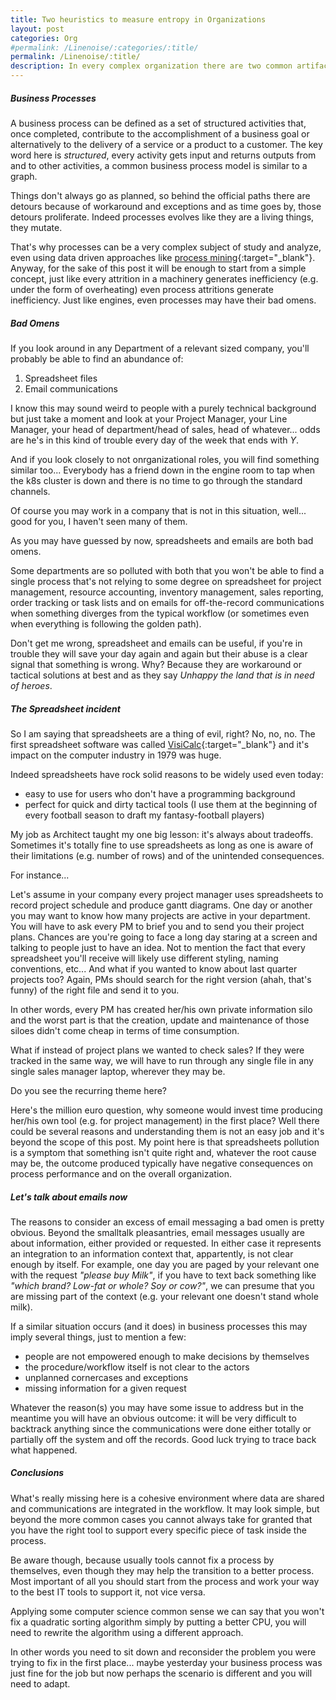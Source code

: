 ```yaml
---
title: Two heuristics to measure entropy in Organizations
layout: post
categories: Org
#permalink: /Linenoise/:categories/:title/
permalink: /Linenoise/:title/
description: In every complex organization there are two common artifacts that are omnipresent, emails and spreadsheets, right? Well what if I tell you that their presence in high volumes is a clear symptom that something is wrong. We can call it a heuristic if you want or process consultancy wisdom, either way in this post I'll try to explain in simple terms why they apply.
---
```

##### Business Processes
A business process can be defined as a set of structured activities that, once completed, contribute to the accomplishment of a business goal or alternatively to the delivery of a service or a product to a customer.
The key word here is *structured*, every activity gets input and returns outputs from and to other activities, a common business process model is similar to a graph.

Things don't always go as planned, so behind the official paths there are detours because of workaround and exceptions and as time goes by, those detours proliferate.
Indeed processes evolves like they are a living things, they mutate. 

That's why processes can be a very complex subject of study and analyze, even using data driven approaches like [process mining](https://en.wikipedia.org/wiki/Process_mining){:target="_blank"}. Anyway, for the sake of this post it will be enough to start from a simple concept, just like every attrition in a machinery generates inefficiency (e.g. under the form of overheating) even process attritions generate inefficiency. Just like engines, even processes may have their bad omens.  

##### Bad Omens
If you look around in any Department of a relevant sized company, you'll probably be able to find an abundance of: 
1. Spreadsheet files 
2. Email communications

I know this may sound weird to people with a purely technical background but just take a moment and look at your Project Manager, your Line Manager, your head of department/head of sales, head of whatever... odds are he's in this kind of trouble every day of the week that ends with *Y*.

And if you look closely to not onrganizational roles, you will find something similar too... Everybody has a friend down in the engine room to tap when the k8s cluster is down and there is no time to go through the standard channels.

Of course you may work in a company that is not in this situation, well... good for you, I haven't seen many of them.

As you may have guessed by now, spreadsheets and emails are both bad omens.  

Some departments are so polluted with both that you won't be able to find a single process that's not relying to some degree on spreadsheet for project management, resource accounting, inventory management, sales reporting, order tracking or task lists and on emails for off-the-record communications when something diverges from the typical workflow (or sometimes even when everything is following the golden path). 

Don't get me wrong, spreadsheet and emails can be useful, if you're in trouble they will save your day again and again but their abuse is a clear signal that something is wrong. Why? Because they are workaround or tactical solutions at best and as they say *Unhappy the land that is in need of heroes*.

##### The Spreadsheet incident 
So I am saying that spreadsheets are a thing of evil, right? No, no, no.
The first spreadsheet software was called [VisiCalc](https://en.wikipedia.org/wiki/VisiCalc){:target="_blank"} and it's impact on the computer industry in 1979 was huge.

Indeed spreadsheets have rock solid reasons to be widely used even today:
- easy to use for users who don't have a programming background
- perfect for quick and dirty tactical tools (I use them at the beginning of every football season to draft my fantasy-football players)

My job as Architect taught my one big lesson: it's always about tradeoffs. Sometimes it's totally fine to use spreadsheets as long as one is aware of their limitations (e.g. number of rows) and of the unintended consequences.

For instance...

Let's assume in your company every project manager uses spreadsheets to record project schedule and produce gantt diagrams. One day or another you may want to know how many projects are active in your department. You will have to ask every PM to brief you and to send you their project plans. Chances are you're going to face a long day staring at a screen and talking to people just to have an idea. Not to mention the fact that every spreadsheet you'll receive will likely use different styling, naming conventions, etc...
And what if you wanted to know about last quarter projects too? Again, PMs should search for the right version (ahah, that's funny) of the right file and send it to you.  

In other words, every PM has created her/his own private information silo and the worst part is that the creation, update and maintenance of those siloes didn't come cheap in terms of time consumption.

What if instead of project plans we wanted to check sales? If they were tracked in the same way, we will have to run through any single file in any single sales manager laptop, wherever they may be.

Do you see the recurring theme here?

Here's the million euro question, why someone would invest time producing her/his own tool (e.g. for project management) in the first place? Well there could be several reasons and understanding them is not an easy job and it's beyond the scope of this post.
My point here is that spreadsheets pollution is a symptom that something isn't quite right and, whatever the root cause may be, the outcome produced typically have negative consequences on process performance and on the overall organization.

##### Let's talk about emails now
The reasons to consider an excess of email messaging a bad omen is pretty obvious. Beyond the smalltalk pleasantries, email messages usually are about information, either provided or requested. In either case it represents an integration to an information context that, appartently, is not clear enough by itself. For example, one day you are paged by your relevant one with the request *"please buy Milk"*, if you have to text back something like *"which brand? Low-fat or whole? Soy or cow?"*, we can presume that you are missing part of the context (e.g. your relevant one doesn't stand whole milk).

If a similar situation occurs (and it does) in business processes this may imply several things, just to mention a few: 
- people are not empowered enough to make decisions by themselves
- the procedure/workflow itself is not clear to the actors
- unplanned cornercases and exceptions
- missing information for a given request

Whatever the reason(s) you may have some issue to address but in the meantime you will have an obvious outcome: it will be very difficult to backtrack anything since the communications were done either totally or partially off the system and off the records. Good luck trying to trace back what happened. 

##### Conclusions
What's really missing here is a cohesive environment where data are shared and communications are integrated in the workflow. It may look simple, but beyond the more common cases you cannot always take for granted that you have the right tool to support every specific piece of task inside the process.

Be aware though, because usually tools cannot fix a process by themselves, even though they may help the transition to a better process. Most important of all you should start from the process and work your way to the best IT tools to support it, not vice versa. 

Applying some computer science common sense we can say that you won't fix a quadratic sorting algorithm simply by putting a better CPU, you will need to rewrite the algorithm using a different approach. 

In other words you need to sit down and reconsider the problem you were trying to fix in the first place... maybe yesterday your business process was just fine for the job but now perhaps the scenario is different and you will need to adapt. 









